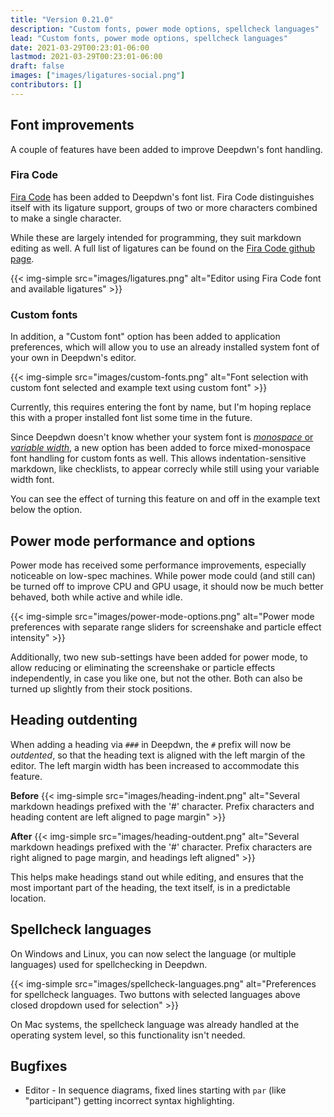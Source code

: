 ```yaml
---
title: "Version 0.21.0"
description: "Custom fonts, power mode options, spellcheck languages"
lead: "Custom fonts, power mode options, spellcheck languages"
date: 2021-03-29T00:23:01-06:00
lastmod: 2021-03-29T00:23:01-06:00
draft: false
images: ["images/ligatures-social.png"]
contributors: []
---
```


## Font improvements

A couple of features have been added to improve Deepdwn's font handling.

### Fira Code

[Fira Code](https://github.com/tonsky/FiraCode) has been added to Deepdwn's font list. Fira Code distinguishes itself
with its ligature support, groups of two or more characters combined to make a single character. 

While these are largely intended for programming, they suit markdown editing as well. A full list of ligatures can be found
on the [Fira Code github page](https://github.com/tonsky/FiraCode).

{{< img-simple src="images/ligatures.png" alt="Editor using Fira Code font and available ligatures" >}}

### Custom fonts

In addition, a "Custom font" option has been added to application preferences, which will allow you to use an already installed system font of your own in Deepdwn's editor.

{{< img-simple src="images/custom-fonts.png" alt="Font selection with custom font selected and example text using custom font" >}}

Currently, this requires entering the font by name, but I'm hoping replace this with a proper installed font list some time in the future.

Since Deepdwn doesn't know whether your system font is [_monospace_ or _variable width_](https://en.wikipedia.org/wiki/Typeface#Proportion), a new option has been added to force mixed-monospace font handling for custom fonts as well. This allows indentation-sensitive markdown, like checklists, to appear correcly while still using your variable width font.

You can see the effect of turning this feature on and off in the example text below the option.

## Power mode performance and options

Power mode has received some performance improvements, especially noticeable on low-spec machines. While power mode could (and still can) be turned off to improve CPU and GPU usage, it should now be much better behaved, both while active and while idle.

{{< img-simple src="images/power-mode-options.png" alt="Power mode preferences with separate range sliders for screenshake and particle effect intensity" >}}

Additionally, two new sub-settings have been added for power mode, to allow reducing or eliminating the screenshake or particle effects independently, in case you like one, but not the other. Both can also be turned up slightly from their stock positions.

## Heading outdenting

When adding a heading via `###` in Deepdwn, the `#` prefix will now be _outdented_, so that the heading text is aligned with the left margin of the editor. The left margin width has been increased to accommodate this feature.

**Before**
{{< img-simple src="images/heading-indent.png" alt="Several markdown headings prefixed with the '#' character. Prefix characters and heading content are left aligned to page margin" >}}

**After**
{{< img-simple src="images/heading-outdent.png" alt="Several markdown headings prefixed with the '#' character. Prefix characters are right aligned to page margin, and headings left aligned" >}}

This helps make headings stand out while editing, and ensures that the most important part of the heading, the text itself, is in a predictable location.

## Spellcheck languages

On Windows and Linux, you can now select the language (or multiple languages) used for spellchecking in Deepdwn.

{{< img-simple src="images/spellcheck-languages.png" alt="Preferences for spellcheck languages. Two buttons with selected languages above closed dropdown used for selection" >}}

On Mac systems, the spellcheck language was already handled at the operating system level, so this functionality isn't needed.

## Bugfixes

* Editor - In sequence diagrams, fixed lines starting with `par` (like "participant") getting incorrect syntax highlighting.